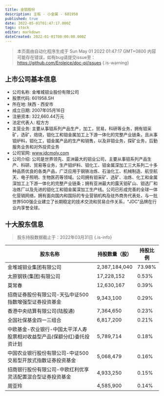 ```yaml
---
title: 金钼股份
description: 主板 - 小金属 - 601958
published: true
date: 2022-05-01T01:47:17.000Z
tags: stock
editor: markdown
dateCreated: 2022-01-01T00:00:00.000Z
---
```


> 本页面由自动化程序生成于 Sun May 01 2022 01:47:17 GMT+0800
> 内容可能存在错误，如有bug请提交issue至：https://github.com/Eroleice/doc-pi/issues
{.is-warning}

## 上市公司基本信息
- 公司名称: 金堆城钼业股份有限公司
- 股票代码: 601958.SH
- 所在地: 陕西 - 西安市
- 成立日期: 2007年05月16日
- 注册资本: 322,660.44万元
- 法定代表人: 程方方
- 主营业务: 主要从事钼系列产品生产，加工，贸易，科研等业务，拥有钼采矿，选矿，焙烧，钼化工和钼金属加工上下游一体化的完整产业链条，且从事钼炉料，钼化工，钼金属产品的生产和销售，以及非钼业务，探矿业务，后勤服务业务和对外投资业务
- 公司官网: www.jdcmoly.com
- 公司介绍: 公司是世界领先、亚洲最大的钼业公司，主要从事钼系列产品生产、科研、贸易等业务，生产钼炉料、钼化工、钼金属深加工三大系列二十多种品质优良的各类产品，广泛应用于钢铁冶炼、石油化工、机械制造、航空航天、电子照明、生物医药等领域。公司拥有钼采矿、选矿、冶炼、化工和金属深加工上下游一体化的完整产业链条；拥有亚洲最大的露天钼矿山、钼选厂和冶炼厂以及先进的钼化工和钼金属深加工生产线。公司已形成完善的全球一体化营销网络，拥有面向国内和国际的专业营销机构及驻外商务代表处，与一批世界500强企业建立了长期稳定的技术交流和贸易合作关系，“JDC”品牌在行业内享誉全球。


## 十大股东信息
> 股东持股数据截止于：2022年03月31日
{.is-info}

| 股东名称 | 持股数量（股） | 持股比例 |
| --- | --- | --- |
| 金堆城钼业集团有限公司 | 2,387,184,040 | 73.98% |
| 太原钢铁(集团)有限公司 | 17,228,152 | 0.53% |
| 莫常春 | 12,630,167 | 0.39% |
| 招商证券股份有限公司-天弘中证500指数增强型证券投资基金 | 9,343,100 | 0.29% |
| 香港中央结算有限公司(陆股通) | 7,364,650 | 0.23% |
| 全国社保基金四一三组合 | 6,817,200 | 0.21% |
| 中欧基金-农业银行-中国太平洋人寿股票相对收益型产品(保额分红)委托投资计划 | 5,789,714 | 0.18% |
| 中国农业银行股份有限公司-中证500交易型开放式指数证券投资基金 | 5,068,479 | 0.16% |
| 招商银行股份有限公司-中欧红利优享灵活配置混合型证券投资基金 | 4,933,250 | 0.15% |
| 周亚玲 | 4,585,900 | 0.14% |




